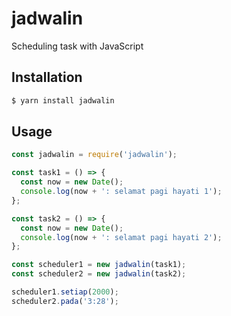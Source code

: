 # jadwalin
Scheduling task with JavaScript

## Installation
```bash
$ yarn install jadwalin
```

## Usage

```javascript
const jadwalin = require('jadwalin');

const task1 = () => {
  const now = new Date();
  console.log(now + ': selamat pagi hayati 1');
};

const task2 = () => {
  const now = new Date();
  console.log(now + ': selamat pagi hayati 2');
};

const scheduler1 = new jadwalin(task1);
const scheduler2 = new jadwalin(task2);

scheduler1.setiap(2000);
scheduler2.pada('3:28');
```
